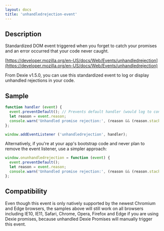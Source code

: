 ```yaml
---
layout: docs
title: 'unhandledrejection-event'
---
```


## Description

Standardized DOM event triggered when you forget to catch your promises and an error occurred that your code never caught.

[https://developer.mozilla.org/en-US/docs/Web/Events/unhandledrejection](https://developer.mozilla.org/en-US/docs/Web/Events/unhandledrejection)

From Dexie v1.5.0, you can use this standardized event to log or display unhandled rejections in your code.

## Sample

```javascript
function handler (event) {
  event.preventDefault(); // Prevents default handler (would log to console).
  let reason = event.reason;
  console.warn('Unhandled promise rejection:', (reason && (reason.stack || reason)));
};

window.addEventListener ('unhandledrejection', handler);
```

Alternatively, if you're at your app's bootstrap code and never plan to remove the event listener, use a simpler approach:

```javascript
window.onunhandledrejection = function (event) {
  event.preventDefault();
  let reason = event.reason;
  console.warn('Unhandled promise rejection:', (reason && (reason.stack || reason)));
};
```

## Compatibility

Even though this event is only natively supported by the newest Chromium and Edge browsers, the samples above will still work on all browsers including IE10, IE11, Safari, Chrome, Opera, Firefox and Edge if you are using Dexie promises, because unhandled Dexie Promises will manually trigger this event.

